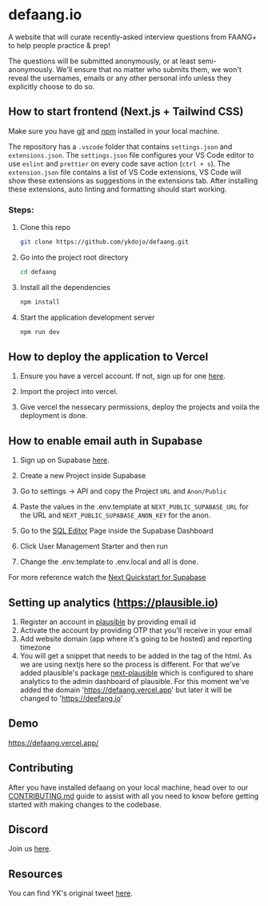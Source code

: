 # defaang.io

A website that will curate recently-asked interview questions from FAANG+ to help people practice &amp; prep!

The questions will be submitted anonymously, or at least semi-anonymously. We'll ensure that no matter who submits them, we won't reveal the usernames, emails or any other personal info unless they explicitly choose to do so.

## How to start frontend (Next.js + Tailwind CSS)

Make sure you have [git](https://git-scm.com/) and [npm](https://docs.npmjs.com/cli/init) installed in your local machine.

The repository has a `.vscode` folder that contains `settings.json` and `extensions.json`. The `settings.json` file configures your VS Code editor to use `eslint` and `prettier` on every code save action (`ctrl + s`). The `extension.json` file contains a list of VS Code extensions, VS Code will show these extensions as suggestions in the extensions tab. After installing these extensions, auto linting and formatting should start working.

### Steps:

1. Clone this repo

   ```sh
   git clone https://github.com/ykdojo/defaang.git
   ```

2. Go into the project root directory

   ```sh
   cd defaang
   ```

3. Install all the dependencies

   ```sh
   npm install
   ```

4. Start the application development server

   ```sh
   npm run dev
   ```

## How to deploy the application to Vercel

1. Ensure you have a vercel account. If not, sign up for one [here](https://vercel.com/).

2. Import the project into vercel.

3. Give vercel the nessecary permissions, deploy the projects and voila the deployment is done.

## How to enable email auth in Supabase

1. Sign up on Supabase [here](https://supabase.com/).

2. Create a new Project inside Supabase

3. Go to settings -> API and copy the Project `URL` and `Anon/Public`

4. Paste the values in the .env.template at `NEXT_PUBLIC_SUPABASE_URL` for the URL and `NEXT_PUBLIC_SUPABASE_ANON_KEY` for the anon.

5. Go to the [SQL Editor](https://app.supabase.com/project/_/sql) Page inside the Supabase Dashboard

6. Click User Management Starter and then run

7. Change the .env.template to .env.local and all is done.

For more reference watch the [Next Quickstart for Supabase](https://supabase.com/docs/guides/with-nextjs)

## Setting up analytics (https://plausible.io)

1. Register an account in [plausible](https://flausible.io) by providing email id
2. Activate the account by providing OTP that you'll receive in your email
3. Add website domain (app where it's going to be hosted) and reporting timezone
4. You will get a snippet that needs to be added in the <head/> tag of the html. As we are using nextjs here so the process is different. For that we've added plausible's package [next-plausible](https://www.npmjs.com/package/next-plausible) which is configured to share analytics to the admin dashboard of plausible. For this moment we've added the domain 'https://defaang.vercel.app' but later it will be changed to 'https://deefang.io'

## Demo

https://defaang.vercel.app/

## Contributing

After you have installed defaang on your local machine, head over to our [CONTRIBUTING.md](https://github.com/ykdojo/defaang/blob/main/CONTRIBUTING.md) guide to assist with all you need to know before getting started with making changes to the codebase.

## Discord

Join us [here](https://discord.gg/nNtVfKddDD).

## Resources

You can find YK's original tweet [here](https://twitter.com/ykdojo/status/1557611357251350528).
